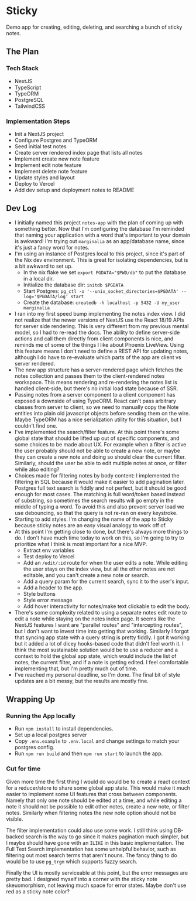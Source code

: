 # Sticky

Demo app for creating, editing, deleting, and searching a bunch of sticky notes.

## The Plan

### Tech Stack

- NextJS
- TypeScript
- TypeORM
- PostgreSQL
- TailwindCSS

### Implementation Steps

- Init a NextJS project
- Configure Postgres and TypeORM
- Seed initial test notes
- Create server rendered index page that lists all notes
- Implement create new note feature
- Implement edit note feature
- Implement delete note feature
- Update styles and layout
- Deploy to Vercel
- Add dev setup and deployment notes to README

## Dev Log

- I initially named this project `notes-app` with the plan of coming up with
  something better. Now that I'm configuring the database I'm reminded that
  naming your application with a word that's important to your domain is
  awkward! I'm trying out `marginalia` as an app/database name, since it's
  just a fancy word for notes.
- I'm using an instance of Postgres local to this project, since it's part of
  the Nix dev environment. This is great for isolating dependencies, but is a
  bit awkward to set up.
  - In the nix flake we set `export PGDATA="$PWD/db"` to put the database in a
    local dir.
  - Initialize the database dir: `initdb $PGDATA`
  - Start Postgres: `pg_ctl -o '--unix_socket_directories=$PGDATA' --log='$PGDATA/log' start`
  - Create the database: `createdb -h localhost -p 5432 -U my_user marginalia`
- I ran into my first speed bump implementing the notes index view. I did not
  realize that the newer versions of NextJS use the React 18/19 APIs for server
  side rendering. This is very different from my previous mental model, so I had
  to re-read the docs. The ability to define server-side actions and call them
  directly from client components is nice, and reminds me of some of the things
  I like about Phoenix LiveView. Using this feature means I don't need to define
  a REST API for updating notes, although I do have to re-evaluate which parts
  of the app are client vs server rendered.
- The new app structure has a server-rendered page which fetches the notes
  collection and passes them to the client-rendered notes workspace. This
  means rendering and re-rendering the notes list is handled client-side, but
  there's no initial load state because of SSR.
- Passing notes from a server component to a client component has exposed a
  downside of using TypeORM. React can't pass arbitrary classes from server to
  client, so we need to manually copy the Note entities into plain old
  javascript objects before sending them on the wire. Maybe TypeORM has a nice
  serialization utility for this situation, but I couldn't find one.
- I've implemented the search/filter feature. At this point there's some global
  state that should be lifted up out of specific components, and some choices to
  be made about UX. For example when a filter is active the user probably should
  not be able to create a new note, or maybe they can create a new note and
  doing so should clear the current filter. Similarly, should the user be able
  to edit multiple notes at once, or filter while also editing?
- Choices made for filtering notes by body content: I implemented the filtering
  in SQL because it would make it easier to add pagination later. Postgres full
  text search is fiddly and not perfect, but it should be good enough for most
  cases. The matching is full word/token based instead of substring, so sometimes the
  search results will go empty in the middle of typing a word. To avoid this and
  also prevent server load we use debouncing, so that the query is not re-ran on
  every keystroke.
- Starting to add styles. I'm changing the name of the app to Sticky because
  sticky notes are an easy visual analogy to work off of.
- At this point I'm getting close to done, but there's always more things to do.
  I don't have much time today to work on this, so I'm going to try to
  prioritize what I think is most important for a nice MVP.
  - Extract env variables
  - Test deploy to Vercel
  - Add an `/edit/:id` route for when the user edits a note. While editing the
    user stays on the index view, but all the other notes are not editable, and
    you can't create a new note or search.
  - Add a query param for the current search, sync it to the user's input.
  - Add a header to the app.
  - Style buttons
  - Style error message
  - Add hover interactivity for notes/make text clickable to edit the
    body.
- There's some complexity related to using a separate notes edit route to edit a
  note while staying on the notes index page. It seems like the NextJS
  features I want are "parallel routes" and "intercepting routes", but I don't want
  to invest time into getting that working. Similarly I forgot that syncing app
  state with a query string is pretty fiddly. I got it working but it added a
  lot of dicey hooks-based code that didn't feel worth it. I think the most
  sustainable solution would be to use a reducer and a context to hold the
  global app state, which would include the list of notes, the current filter,
  and if a note is getting edited. I feel comfortable implementing that, but I'm
  pretty much out of time.
- I've reached my personal deadline, so I'm done. The final bit of style updates
  are a bit messy, but the results are mostly fine.

## Wrapping Up

### Running the App locally

- Run `npm install` to install dependencies.
- Set up a local postgres server
- Copy `.env.example` to `.env.local` and change settings to match your postgres
  config.
- Run `npm run build` and then `npm run start` to launch the app.

### Cut for time

Given more time the first thing I would do would be to create a react context
for a reducer/store to share some global app state. This would make it much
easier to implement some UI features that cross between components. Namely that
only one note should be edited at a time, and while editing a note it should not
be possible to edit other notes, create a new note, or filter notes. Similarly
when filtering notes the new note option should not be visible.

The filter implementation could also use some work. I still think using DB-backed
search is the way to go since it makes pagination much simpler, but I maybe
should have gone with an `ILIKE` in this basic implementation. The Full Text
Search implementation has some unhelpful behavior, such as filtering out most
search terms that aren't nouns. The fancy thing to do would be to use `pg_trgm`
which supports fuzzy search.

Finally the UI is mostly serviceable at this point, but the error messages are
pretty bad. I designed myself into a corner with the sticky note skeuomorphism,
not leaving much space for error states. Maybe don't use red as a sticky note
color?
